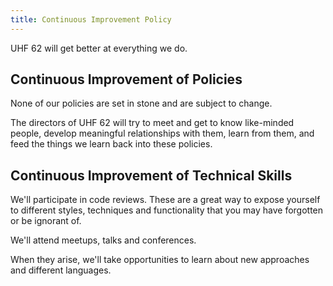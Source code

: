 ```yaml
---
title: Continuous Improvement Policy
---
```


UHF 62 will get better at everything we do.

## Continuous Improvement of Policies

None of our policies are set in stone and are subject to change.

The directors of UHF 62 will try to meet and get to know like-minded people, develop meaningful relationships with them, learn from them, and feed the things we learn back into these policies.

## Continuous Improvement of Technical Skills

We'll participate in code reviews. These are a great way to expose yourself to different styles, techniques and functionality that you may have forgotten or be ignorant of.

We'll attend meetups, talks and conferences.

When they arise, we'll take opportunities to learn about new approaches and different languages.
